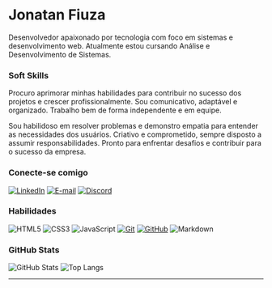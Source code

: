 # Jonatan Fiuza
Desenvolvedor apaixonado por tecnologia com foco em sistemas e desenvolvimento web. 
Atualmente estou cursando Análise e Desenvolvimento de Sistemas.

### Soft Skills
Procuro aprimorar minhas habilidades para contribuir no sucesso dos projetos e crescer profissionalmente. Sou comunicativo, adaptável e organizado. Trabalho bem de forma independente e em equipe.

Sou habilidoso em resolver problemas e demonstro empatia para entender as necessidades dos usuários. Criativo e comprometido, sempre disposto a assumir responsabilidades. Pronto para enfrentar desafios e contribuir para o sucesso
da empresa.

### Conecte-se comigo

[![LinkedIn](https://img.shields.io/badge/-LinkedIn-000?style=for-the-badge&logo=linkedin&logoColor=30A3DC)](https://www.linkedin.com/in/jonatanfiuza/)
[![E-mail](https://img.shields.io/badge/-Email-000?style=for-the-badge&logo=microsoft-outlook&logoColor=beee3b)](mailto:jonatan.fz@hotmail.com)
[![Discord](https://img.shields.io/badge/Discord-000?style=for-the-badge&logo=discord)](https://www.discord.com/in/jonatanfiuza/)


### Habilidades
![HTML5](https://img.shields.io/badge/HTML-000?style=for-the-badge&logo=html5&logoColor=006465)
![CSS3](https://img.shields.io/badge/CSS3-000?style=for-the-badge&logo=css3&logoColor=00c9d2)
![JavaScript](https://img.shields.io/badge/JavaScript-000?style=for-the-badge&logo=javascript&logoColor=f7ff00)
[![Git](https://img.shields.io/badge/Git-000?style=for-the-badge&logo=git&logoColor=0f928c)](https://git-scm.com/doc) 
[![GitHub](https://img.shields.io/badge/GitHub-000?style=for-the-badge&logo=github&logoColor=beee3b)](https://docs.github.com/)
![Markdown](https://img.shields.io/badge/Markdown-000?style=for-the-badge&logo=markdown)

### GitHub Stats
![GitHub Stats](https://github-readme-stats.vercel.app/api?username=jonatanfiuza&theme=transparent&bg_color=000&border_color=006465&show_icons=true&icon_color=beee3b&title_color=0f928c&text_color=FFF)
![Top Langs](https://github-readme-stats-git-masterrstaa-rickstaa.vercel.app/api/top-langs/?username=jonatanfiuza&layout=compact&bg_color=000&border_color=006465&title_color=0f928c&text_color=FFF)






---
